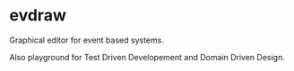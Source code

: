 evdraw
======

Graphical editor for event based systems.


Also playground for Test Driven Developement and Domain Driven Design.

